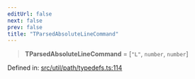 ```yaml
---
editUrl: false
next: false
prev: false
title: "TParsedAbsoluteLineCommand"
---
```


> **TParsedAbsoluteLineCommand** = \[`"L"`, `number`, `number`\]

Defined in: [src/util/path/typedefs.ts:114](https://github.com/fabricjs/fabric.js/blob/e114448a1bce9b68a3e1bba337bc0c83a35c1aa5/src/util/path/typedefs.ts#L114)
